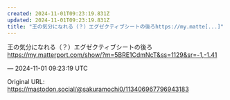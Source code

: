 ```yaml
---
created: 2024-11-01T09:23:19.831Z
updated: 2024-11-01T09:23:19.831Z
title: "王の気分になれる（？）エグゼクティブシートの後ろhttps://my.matte[...]"
---
```


<p>王の気分になれる（？）エグゼクティブシートの後ろ<br /><a href="https://my.matterport.com/show/?m=5BRE1CdmNcT&amp;ss=1129&amp;sr=-1,-1.41" target="_blank" rel="nofollow noopener" translate="no"><span class="invisible">https://</span><span class="ellipsis">my.matterport.com/show/?m=5BRE</span><span class="invisible">1CdmNcT&amp;ss=1129&amp;sr=-1,-1.41</span></a></p>

&mdash; 2024-11-01 09:23:19 UTC

Original URL: https://mastodon.social/@sakuramochi0/113406967796943183
